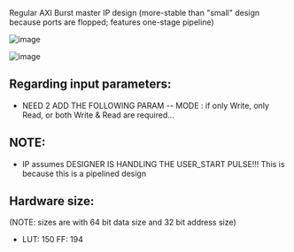 Regular AXI Burst master IP design (more-stable than "small" design because ports are flopped; features one-stage pipeline)

![image](https://github.com/user-attachments/assets/105d4a8a-d31b-4cdd-89c7-c938de39227c)

![image](https://github.com/user-attachments/assets/cdc76fdb-4175-40df-b89d-4b85cb6dd578)

Regarding input parameters:
---
- NEED 2 ADD THE FOLLOWING PARAM
-- MODE : if only Write, only Read, or both Write & Read are required...

NOTE:
-----
- IP assumes DESIGNER IS HANDLING THE USER_START PULSE!!! This is because this is a pipelined design

Hardware size:
-----
(NOTE: sizes are with 64 bit data size and 32 bit address size)
- LUT: 150 FF: 194
